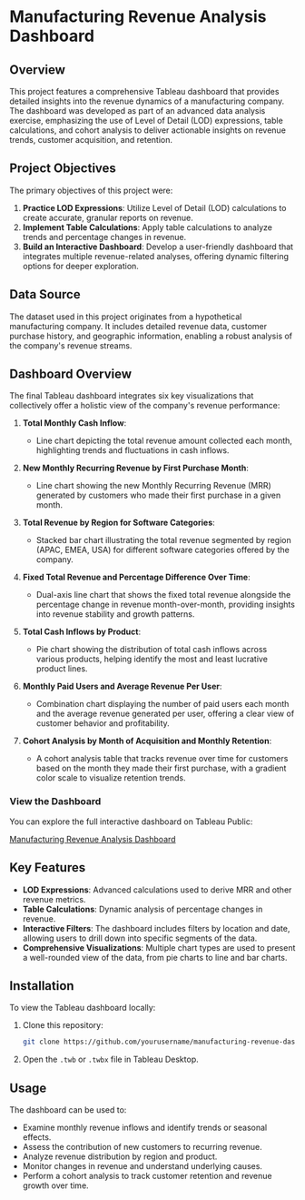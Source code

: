 # Manufacturing Revenue Analysis Dashboard

## Overview

This project features a comprehensive Tableau dashboard that provides detailed insights into the revenue dynamics of a manufacturing company. The dashboard was developed as part of an advanced data analysis exercise, emphasizing the use of Level of Detail (LOD) expressions, table calculations, and cohort analysis to deliver actionable insights on revenue trends, customer acquisition, and retention.

## Project Objectives

The primary objectives of this project were:

1. **Practice LOD Expressions**: Utilize Level of Detail (LOD) calculations to create accurate, granular reports on revenue.
2. **Implement Table Calculations**: Apply table calculations to analyze trends and percentage changes in revenue.
3. **Build an Interactive Dashboard**: Develop a user-friendly dashboard that integrates multiple revenue-related analyses, offering dynamic filtering options for deeper exploration.

## Data Source

The dataset used in this project originates from a hypothetical manufacturing company. It includes detailed revenue data, customer purchase history, and geographic information, enabling a robust analysis of the company's revenue streams.

## Dashboard Overview

The final Tableau dashboard integrates six key visualizations that collectively offer a holistic view of the company's revenue performance:

1. **Total Monthly Cash Inflow**:

   - Line chart depicting the total revenue amount collected each month, highlighting trends and fluctuations in cash inflows.

2. **New Monthly Recurring Revenue by First Purchase Month**:

   - Line chart showing the new Monthly Recurring Revenue (MRR) generated by customers who made their first purchase in a given month.

3. **Total Revenue by Region for Software Categories**:

   - Stacked bar chart illustrating the total revenue segmented by region (APAC, EMEA, USA) for different software categories offered by the company.

4. **Fixed Total Revenue and Percentage Difference Over Time**:

   - Dual-axis line chart that shows the fixed total revenue alongside the percentage change in revenue month-over-month, providing insights into revenue stability and growth patterns.

5. **Total Cash Inflows by Product**:

   - Pie chart showing the distribution of total cash inflows across various products, helping identify the most and least lucrative product lines.

6. **Monthly Paid Users and Average Revenue Per User**:

   - Combination chart displaying the number of paid users each month and the average revenue generated per user, offering a clear view of customer behavior and profitability.

7. **Cohort Analysis by Month of Acquisition and Monthly Retention**:
   - A cohort analysis table that tracks revenue over time for customers based on the month they made their first purchase, with a gradient color scale to visualize retention trends.

### View the Dashboard

You can explore the full interactive dashboard on Tableau Public:

[Manufacturing Revenue Analysis Dashboard](https://public.tableau.com/views/ManufacturingRevenueAnalysisDashboard/Dashboard1?:language=en-US&publish=yes&:sid=&:redirect=auth&:display_count=n&:origin=viz_share_link)

## Key Features

- **LOD Expressions**: Advanced calculations used to derive MRR and other revenue metrics.
- **Table Calculations**: Dynamic analysis of percentage changes in revenue.
- **Interactive Filters**: The dashboard includes filters by location and date, allowing users to drill down into specific segments of the data.
- **Comprehensive Visualizations**: Multiple chart types are used to present a well-rounded view of the data, from pie charts to line and bar charts.

## Installation

To view the Tableau dashboard locally:

1. Clone this repository:
   ```bash
   git clone https://github.com/yourusername/manufacturing-revenue-dashboard.git
   ```
2. Open the `.twb` or `.twbx` file in Tableau Desktop.

## Usage

The dashboard can be used to:

- Examine monthly revenue inflows and identify trends or seasonal effects.
- Assess the contribution of new customers to recurring revenue.
- Analyze revenue distribution by region and product.
- Monitor changes in revenue and understand underlying causes.
- Perform a cohort analysis to track customer retention and revenue growth over time.
